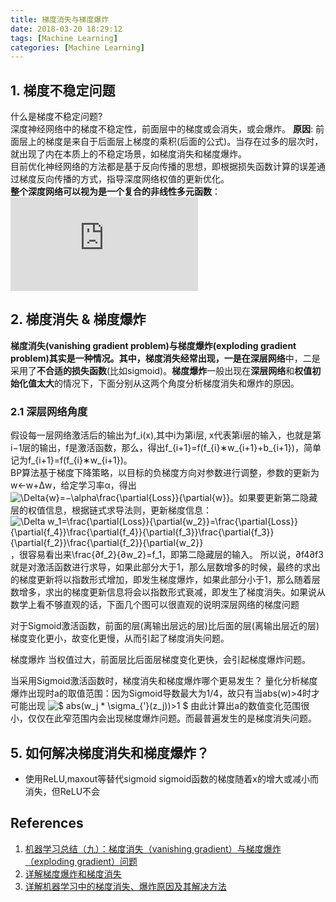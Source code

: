 ```yaml
---
title: 梯度消失与梯度爆炸
date: 2018-03-20 18:29:12
tags: [Machine Learning]
categories: [Machine Learning]
---
```


## 1. 梯度不稳定问题
什么是梯度不稳定问题?  
深度神经网络中的梯度不稳定性，前面层中的梯度或会消失，或会爆炸。
**原因**: 前面层上的梯度是来自于后面层上梯度的乘积(后面的公式)。当存在过多的层次时，就出现了内在本质上的不稳定场景，如梯度消失和梯度爆炸。  
目前优化神经网络的方法都是基于反向传播的思想，即根据损失函数计算的误差通过梯度反向传播的方式，指导深度网络权值的更新优化。  
**整个深度网络可以视为是一个复合的非线性多元函数**：
![F(x)=f_n(...f_3(f_2(f_1(x)∗θ_1+b)∗θ_2+b)...)](http://latex.codecogs.com/gif.latex?F(x)=f_n(...f_3(f_2(f_1(x)%E2%88%97%CE%B8_1+b)%E2%88%97%CE%B8_2+b)...))

## 2. 梯度消失 & 梯度爆炸
**梯度消失(vanishing gradient problem)**与**梯度爆炸(exploding gradient problem)**其实是一种情况。其中，**梯度消失**经常出现，一是在**深层网络**中，二是采用了**不合适的损失函数**(比如sigmoid)。**梯度爆炸**一般出现在**深层网络**和**权值初始化值太大**的情况下，下面分别从这两个角度分析梯度消失和爆炸的原因。

### 2.1 深层网络角度
假设每一层网络激活后的输出为f_i(x),其中i为第i层, x代表第i层的输入，也就是第i−1层的输出，f是激活函数，那么，得出f_{i+1}=f(f_{i}∗w_{i+1}+b_{i+1})，简单记为f_{i+1}=f(f_{i}∗w_{i+1})。  
BP算法基于梯度下降策略，以目标的负梯度方向对参数进行调整，参数的更新为w←w+Δw，给定学习率α，得出![\Delta{w}=−\alpha\frac{\partial{Loss}}{\partial{w}}]()。如果要更新第二隐藏层的权值信息，根据链式求导法则，更新梯度信息： 
![\Delta w_1=\frac{\partial{Loss}}{\partial{w_2}}=\frac{\partial{Loss}}{\partial{f_4}}\frac{\partial{f_4}}{\partial{f_3}}\frac{\partial{f_3}}{\partial{f_2}}\frac{\partial{f_2}}{\partial{w_2}}](http://latex.codecogs.com/gif.latex?\Delta%20w_1=\frac{\partial{Loss}}{\partial{w_2}}=\frac{\partial{Loss}}{\partial{f_4}}\frac{\partial{f_4}}{\partial{f_3}}\frac{\partial{f_3}}{\partial{f_2}}\frac{\partial{f_2}}{\partial{w_2}})，很容易看出来\frac{∂f_2}{∂w_2}=f_1，即第二隐藏层的输入。 
所以说，∂f4∂f3就是对激活函数进行求导，如果此部分大于1，那么层数增多的时候，最终的求出的梯度更新将以指数形式增加，即发生梯度爆炸，如果此部分小于1，那么随着层数增多，求出的梯度更新信息将会以指数形式衰减，即发生了梯度消失。如果说从数学上看不够直观的话，下面几个图可以很直观的说明深层网络的梯度问题


对于Sigmoid激活函数，前面的层(离输出层远的层)比后面的层(离输出层近的层)梯度变化更小，故变化更慢，从而引起了梯度消失问题。



梯度爆炸
当权值过大，前面层比后面层梯度变化更快，会引起梯度爆炸问题。

当采用Sigmoid激活函数时，梯度消失和梯度爆炸哪个更易发生？
量化分析梯度爆炸出现时a的取值范围：因为Sigmoid导数最大为1/4，故只有当abs(w)>4时才可能出现
![$ abs(w_j * \sigma_{'}(z_j))>1 $](http://latex.codecogs.com/gif.latex?abs(w_j%20*%20\sigma_{%27}(z_j))%3E1)
由此计算出a的数值变化范围很小，仅仅在此窄范围内会出现梯度爆炸问题。而最普遍发生的是梯度消失问题。



## 5. 如何解决梯度消失和梯度爆炸？
+ 使用ReLU,maxout等替代sigmoid
sigmoid函数的梯度随着x的增大或减小而消失，但ReLU不会


## References
1. [机器学习总结（九）：梯度消失（vanishing gradient）与梯度爆炸（exploding gradient）问题](http://blog.csdn.net/cppjava_/article/details/68941436)
2. [详解梯度爆炸和梯度消失](https://www.cnblogs.com/DLlearning/p/8177273.html)
3. [详解机器学习中的梯度消失、爆炸原因及其解决方法](http://blog.csdn.net/qq_25737169/article/details/78847691)
